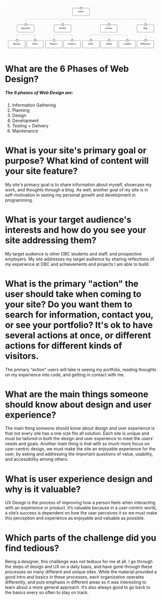 ![Site-map](/week-2/imgs/site-map.png "Site-map")

# What are the 6 Phases of Web Design?

##### The 6 phases of Web Design are:
1. Information Gathering
2. Planning
3. Design
4. Development
5. Testing + Delivery
6. Maintenance


# What is your site's primary goal or purpose? What kind of content will your site feature?

My site's primary goal is to share information about myself, showcase my work, and thoughts through a blog. As well, another goal of my site is in self-motivation in seeing my personal growth and development in programming.


# What is your target audience's interests and how do you see your site addressing them?

My target audience is other DBC students and staff, and prospective employers. My site addresses my target audience by sharing reflections of my experience at DBC and achievements and projects I am able to build.


# What is the primary "action" the user should take when coming to your site? Do you want them to search for information, contact you, or see your portfolio? It's ok to have several actions at once, or different actions for different kinds of visitors.

The primary “action” users will take is seeing my portfolio, reading thoughts on my experience into code, and getting in contact with me.


# What are the main things someone should know about design and user experience?

The main thing someone should know about design and user experience is that not every site has a one size fits all solution. Each site is unique and must be tailored in both the design and user experience to meet the users’ needs and goals. Another main thing is that with so much more focus on user-centric design, we must make the site an enjoyable experience for the user, by asking and addressing the important questions of value, usability, and accessibility among others.



# What is user experience design and why is it valuable? 

UX Design is the process of improving how a person feels when interacting with an experience or product. It’s valuable because in a user-centric world, a site’s success is dependent on how the user perceives it so we must make this perception and experience as enjoyable and valuable as possible.


# Which parts of the challenge did you find tedious?

Being a designer, this challenge was not tedious for me at all. I go through the steps of design and UX on a daily basis, and have gone through these processes on many different and unique sites. While the material provided a good intro and basics in these processes, each organization operates differently, and puts emphasis in different areas so it was interesting to learn about a more general approach. It’s also always good to go back to the basics every so often to stay on track.
